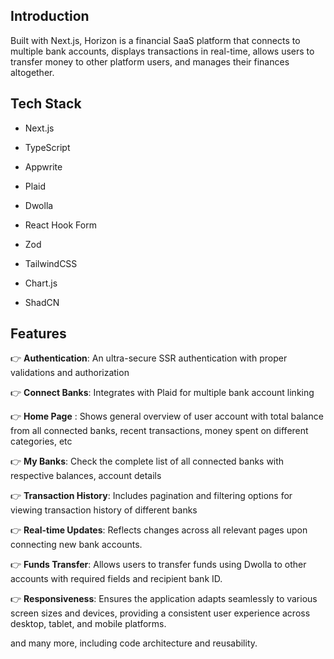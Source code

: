 ## Introduction
Built with Next.js, Horizon is a financial SaaS platform that connects to multiple bank accounts, displays transactions in real-time, allows users to transfer money to other platform users, and manages their finances altogether.
## Tech Stack

- Next.js

- TypeScript

- Appwrite

- Plaid

- Dwolla

- React Hook Form

- Zod

- TailwindCSS

- Chart.js

- ShadCN

## Features

👉 **Authentication**: An ultra-secure SSR authentication with proper validations and authorization

👉 **Connect Banks**: Integrates with Plaid for multiple bank account linking

👉 **Home Page** : Shows general overview of user account with total balance from all connected banks, recent transactions, money spent on different categories, etc

👉 **My Banks**: Check the complete list of all connected banks with respective balances, account details

👉 **Transaction History**: Includes pagination and filtering options for viewing transaction history of different banks

👉 **Real-time Updates**: Reflects changes across all relevant pages upon connecting new bank accounts.

👉 **Funds Transfer**: Allows users to transfer funds using Dwolla to other accounts with required fields and recipient bank ID.

👉 **Responsiveness**: Ensures the application adapts seamlessly to various screen sizes and devices, providing a consistent user experience across desktop, tablet, and mobile platforms.

and many more, including code architecture and reusability.

